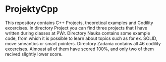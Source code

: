 # ProjektyCpp
This repository contains C++ Projects, theoretical examples and Codility excercises. 
In directory Project you can find three projects that I have written during classes at PWr.
Directory Nauka contains some example code, from which it is possible to learn about topics such as for ex. SOLID, move smeantics or smart pointers.
Directory Zadania contains all 46 codility excercises. Almoast all of them have scored 100%, and only two of them recived slightly lower score. 
